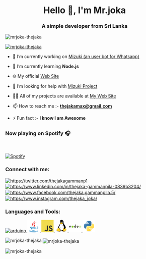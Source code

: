 

<h1 align="center">Hello 👋, I'm Mr.joka</h1>
<h3 align="center">A simple developer from Sri Lanka</h3>

<p align="left"> <img src="https://komarev.com/ghpvc/?username=mrjoka-thejaka&label=Profile%20views&color=0e75b6&style=flat" alt="mrjoka-thejaka" /> </p>

<p align="left"> <a href="https://github.com/ryo-ma/github-profile-trophy"><img src="https://github-profile-trophy.vercel.app/?username=mrjoka-thejaka" alt="mrjoka-thejaka" /></a> </p>


- 🔭 I’m currently working on [Mizuki (an user bot for Whatsapp)](https://mizuki.cf/)

- 🌱 I’m currently learning **Node.js**

- 🌐 My official [Web Site](https://joka.cf/)

- 🤝 I’m looking for help with [Mizuki Project](https://mizuki.cf/)

- 👨‍💻 All of my projects are available at [My Web Site](https://joka.cf/)

- 📫 How to reach me :- **thejakamax@gmail.com**

- ⚡ Fun fact :- **I know I am Awesome**

### Now playing on Spotify 🎧


<tr>
<td width="500%">

&nbsp; <br>

[![Spotify](https://novatoremmrjoka-mrjoka-thejaka.vercel.app/api/spotify)](https://joka.cf)

</td>
<td width="500%">

<h3 align="left">Connect with me:</h3>
<p align="left">
<a href="https://twitter.com/thejakagammanp1" target="blank"><img align="center" src="https://raw.githubusercontent.com/rahuldkjain/github-profile-readme-generator/master/src/images/icons/Social/twitter.svg" alt="https://twitter.com/thejakagammanp1" height="30" width="40" /></a>
<a href="https://linkedin.com/in/thejaka-gammanpila-0839b3204/" target="blank"><img align="center" src="https://raw.githubusercontent.com/rahuldkjain/github-profile-readme-generator/master/src/images/icons/Social/linked-in-alt.svg" alt="https://www.linkedin.com/in/thejaka-gammanpila-0839b3204/" height="30" width="40" /></a>
<a href="https://fb.com//thejaka.gammanpila.5/" target="blank"><img align="center" src="https://raw.githubusercontent.com/rahuldkjain/github-profile-readme-generator/master/src/images/icons/Social/facebook.svg" alt="https://www.facebook.com/thejaka.gammanpila.5/" height="30" width="40" /></a>
<a href="https://instagram.com/" target="blank"><img align="center" src="https://raw.githubusercontent.com/rahuldkjain/github-profile-readme-generator/master/src/images/icons/Social/instagram.svg" alt="https://www.instagram.com/thejaka_joka/" height="30" width="40" /></a>
</p>

<h3 align="left">Languages and Tools:</h3>
<p align="left"> <a href="https://www.arduino.cc/" target="_blank"> <img src="https://cdn.worldvectorlogo.com/logos/arduino-1.svg" alt="arduino" width="40" height="40"/> </a> <a href="https://www.java.com" target="_blank"> <img src="https://raw.githubusercontent.com/devicons/devicon/master/icons/java/java-original.svg" alt="java" width="40" height="40"/> </a> <a href="https://developer.mozilla.org/en-US/docs/Web/JavaScript" target="_blank"> <img src="https://raw.githubusercontent.com/devicons/devicon/master/icons/javascript/javascript-original.svg" alt="javascript" width="40" height="40"/> </a> <a href="https://www.linux.org/" target="_blank"> <img src="https://raw.githubusercontent.com/devicons/devicon/master/icons/linux/linux-original.svg" alt="linux" width="40" height="40"/> </a> <a href="https://nodejs.org" target="_blank"> <img src="https://raw.githubusercontent.com/devicons/devicon/master/icons/nodejs/nodejs-original-wordmark.svg" alt="nodejs" width="40" height="40"/> </a> <a href="https://www.python.org" target="_blank"> <img src="https://raw.githubusercontent.com/devicons/devicon/master/icons/python/python-original.svg" alt="python" width="40" height="40"/> </a> </p>

<p><img align="left" src="https://github-readme-stats.vercel.app/api/top-langs?username=mrjoka-thejaka&show_icons=true&locale=en&layout=compact" alt="mrjoka-thejaka" /></p>

<p>&nbsp;<img align="center" src="https://github-readme-stats.vercel.app/api?username=mrjoka-thejaka&show_icons=true&locale=en" alt="mrjoka-thejaka" /></p>

<p><img align="center" src="https://github-readme-streak-stats.herokuapp.com/?user=mrjoka-thejaka&" alt="mrjoka-thejaka" /></p>














